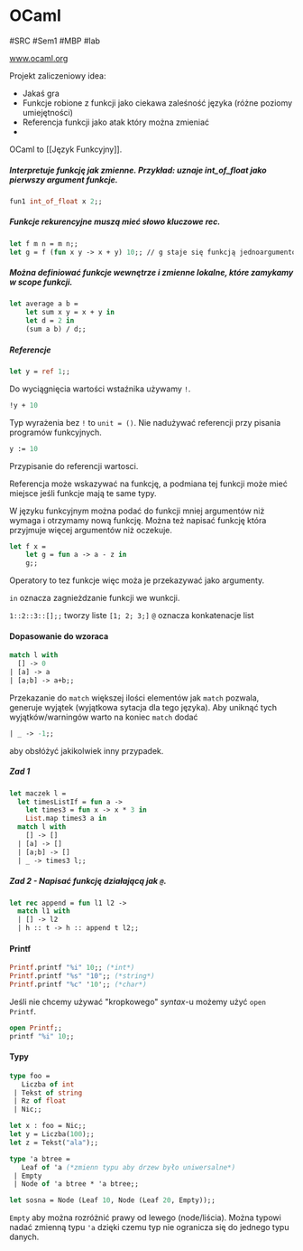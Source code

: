 # OCaml
#SRC #Sem1 #MBP #lab

www.ocaml.org

Projekt zaliczeniowy idea:
- Jakaś gra
- Funkcje robione z funkcji jako ciekawa zaleśność języka (różne poziomy umiejętności)
- Referencja funkcji jako atak który można zmieniać
- 

OCaml to [[Język Funkcyjny]].

##### Interpretuje funkcję jak zmienne. Przykład: uznaje int_of_float jako pierwszy argument funkcje. 
``` ocaml
fun1 int_of_float x 2;;
```

##### Funkcje rekurencyjne muszą mieć słowo kluczowe _rec_.
``` ocaml
let f m n = m n;;
let g = f (fun x y -> x + y) 10;; // g staje się funkcją jednoargumentową 
```

##### Można definiować funkcje wewnętrze i zmienne lokalne, które zamykamy w _scope_ funkcji.
``` ocaml
let average a b =
	let sum x y = x + y in
	let d = 2 in
	(sum a b) / d;;
```

##### Referencje 
``` ocaml
let y = ref 1;;
```
Do wyciągnięcia wartości wstaźnika używamy `!`.

``` ocaml
!y + 10
```
Typ wyrażenia bez `!` to `unit = ()`. Nie nadużywać referencji przy pisania programów funkcyjnych.

``` ocaml
y := 10
```
Przypisanie do referencji wartosci.

Referencja może wskazywać na funkcję, a podmiana tej funkcji może mieć miejsce jeśli funkcje mają te same typy.

W języku funkcyjnym można podać do funkcji mniej argumentów niż wymaga i otrzymamy nową funkcję. Można też napisać funkcję która przyjmuje więcej argumentów niż oczekuje.
``` ocaml
let f x =
	let g = fun a -> a - z in
	g;;
```

Operatory to tez funkcje więc moża je przekazywać jako argumenty.

`in` oznacza zagnieżdzanie funkcji we wunkcji.

`1::2::3::[];;`  tworzy liste `[1; 2; 3;]`
`@` oznacza konkatenacje list

#### Dopasowanie do wzoraca
``` ocaml
match l with
  [] -> 0
| [a] -> a
| [a;b] -> a+b;;
```
Przekazanie do `match` większej ilości elementów jak `match` pozwala, generuje wyjątek (wyjątkowa sytacja dla tego języka). Aby uniknąć tych wyjątków/warningów warto na koniec `match` dodać 
``` ocaml
| _ -> -1;;
```
aby obsłóżyć jakikolwiek inny przypadek.

##### Zad 1
``` ocaml
let maczek l =
  let timesListIf = fun a ->
    let times3 = fun x -> x * 3 in
    List.map times3 a in
  match l with
    [] -> []
  | [a] -> []
  | [a;b] -> []
  | _ -> times3 l;;
```

##### Zad 2 - Napisać funkcję działającą jak `@`.
``` ocaml
let rec append = fun l1 l2 ->
  match l1 with
  | [] -> l2
  | h :: t -> h :: append t l2;;
```

#### Printf
``` oCaml
Printf.printf "%i" 10;; (*int*)
Printf.printf "%s" "10";; (*string*)
Printf.printf "%c" '10';; (*char*)
```
Jeśli nie chcemy używać "kropkowego" _syntax_-u możemy użyć `open Printf`.
``` ocaml
open Printf;;
printf "%i" 10;;
```

#### Typy
``` ocaml
type foo =
   Liczba of int
 | Tekst of string
 | Rz of float
 | Nic;;

let x : foo = Nic;;
let y = Liczba(100);;
let z = Tekst("ala");;
```

``` ocaml
type 'a btree = 
   Leaf of 'a (*zmienn typu aby drzew było uniwersalne*)
 | Empty
 | Node of 'a btree * 'a btree;;

let sosna = Node (Leaf 10, Node (Leaf 20, Empty));;
```
`Empty` aby można rozróżnić prawy od lewego (node/liścia).  Można typowi nadać zmienną typu `'a` dzięki czemu typ nie ogranicza się do jednego typu danych.